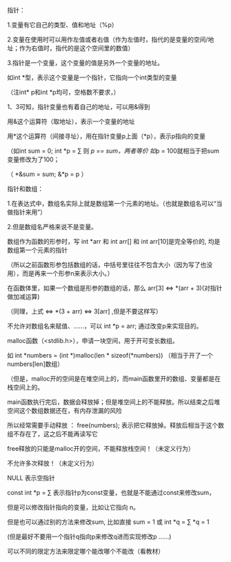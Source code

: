 指针：

1.变量有它自己的类型、值和地址（%p）

2.变量在使用时可以用作左值或者右值（作为左值时，指代的是变量的空间/地址；作为右值时，指代的是这个空间里的数值）

3.指针是一个变量，这个变量的值是另外一个变量的地址。

如int *型，表示这个变量是一个指针，它指向一个int类型的变量

（注int* p和int *p均可，空格数不要求，）

1、3可知，指针变量也有着自己的地址，可以用&得到

用&这个运算符（取地址），表示一个变量的地址

用*这个运算符（间接寻址），用在指针变量p上面（*p），表示p指向的变量

（如int sum = 0; int *p = &sum; 则 *p == sum，两者等价
如*p = 100就相当于把sum变量修改为了100；

（ *&sum = sum; &*p = p ）

指针和数组：

1.在表达式中，数组名实际上就是数组第一个元素的地址。（也就是数组名可以“当做指针来用”）

2.但是数组名严格来说不是变量。

数组作为函数的形参时，写 int *arr 和 int arr[] 和 int arr[10]是完全等价的, 均是数组第一个元素的指针

（所以之前函数形参包括数组的话，中括号里往往不包含大小（因为写了也没用），而是再来一个形参n来表示大小。）

在函数体里，如果一个数组是形参的数组的话，那么 arr[3] <=> *(arr + 3)(对指针做加减运算)

（同理，上式 <=> *(3 + arr) <=> 3[arr] ,但是不要这样写）

不允许对数组名来赋值、……，可以 int *p = arr; 通过改变p来实现目的。

malloc函数（<stdlib.h>），申请一块空间，用于开可变长数组。

如 int *numbers = (int *)malloc(len * sizeof(*numbers))  （相当于开了一个numbers[len]数组）

（但是，malloc开的空间是在堆空间上的，而main函数里开的数组、变量都是在栈空间上的。

  main函数执行完后，数据会释放掉；但是堆空间上的不能释放。所以结束之后堆空间这个数组数据还在，有内存泄漏的风险

  所以经常需要手动释放 ： free(numbers); 表示把它释放掉。释放后相当于这个数组不存在了，这之后不能再读写它

  free释放的只能是malloc开的空间，不能释放栈空间！（未定义行为）

  不允许多次释放！（未定义行为）

NULL 表示空指针

const int *p = &sum; 表示指针p为const变量，也就是不能通过const来修改sum，

但是可以修改指针指向的变量，比如让它指向 n。

但是也可以通过别的方法来修改sum, 比如直接 sum = 1 或
int *q = &sum; *q = 1

(但是最好不要用一个指针q指向p来修改q进而实现修改p ……)

可以不同的限定方法来限定哪个能改哪个不能改（看教材）

